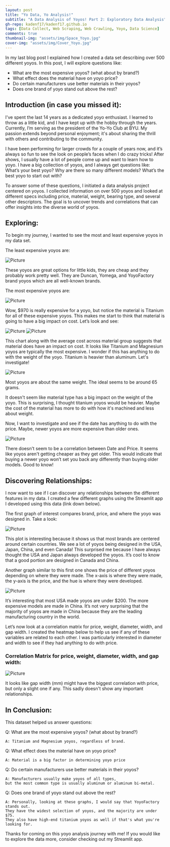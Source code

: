 ```yaml
---
layout: post 
title: "Yo Data, Yo Analysis!"
subtitle: "A Data Analysis of Yoyos! Part 2: Exploratory Data Analysis"
gh-repo: kadenf17/kadenf17.github.io
tags: [Data Collect, Web Scraping, Web Crawling, Yoyo, Data Science]
comments: true
thumbnail-img: "assets/img/Space_Yoyo.jpg"
cover-img: "assets/img/Cover_Yoyo.jpg"
---
```


In my last blog post I explained how I created a data set describing over 500 different yoyos. In this post, I will explore questions like:
-	What are the most expensive yoyos? (what about by brand?)
-	What effect does the material have on yoyo price?
-	Do certain manufacturers use better materials in their yoyos?
-	Does one brand of yoyo stand out above the rest?

## Introduction (in case you missed it):

I've spent the last 14 years as a dedicated yoyo enthusiast. I learned to throw as a little kid, and I have kept up with the hobby through the years. Currently, I’m serving as the president of the Yo-Yo Club at BYU. My passion extends beyond personal enjoyment; it's about sharing the thrill with others and contributing to the community.

I have been performing for larger crowds for a couple of years now, and it’s always so fun to see the look on people’s faces when I do crazy tricks! After shows, I usually have a lot of people come up and want to learn how to yoyo. I have a big collection of yoyos, and I always get questions like: What’s your best yoyo? Why are there so many different models? What’s the best yoyo to start out with?

To answer some of these questions, I initiated a data analysis project centered on yoyos. I collected information on over 500 yoyos and looked at different specs including price, material, weight, bearing type, and several other descriptors. The goal is to uncover trends and correlations that can offer insights into the diverse world of yoyos.

## Exploring:

To begin my journey, I wanted to see the most and least expensive yoyos in my data set.

The least expensive yoyos are:

<img src="../assets/img/Least_Expensive.png" alt="Picture" class="mx-auto d-block">

These yoyos are great options for little kids, they are cheap and they probably work pretty well. They are Duncan, Yomega, and YoyoFactory brand yoyos which are all well-known brands.

The most expensive yoyos are:

<img src="../assets/img/Most_Expensive.png" alt="Picture" class="mx-auto d-block">

Wow, $970 is really expensive for a yoyo, but notice the material is Titanium for all of these expensive yoyos. This makes me start to think that material is going to have a big impact on cost. Let’s look and see:

<img src="../assets/img/Hist_Prices_Material.png" alt="Picture" class="mx-auto d-block">
<img src="../assets/img/Mat_Avg_Prices.png" alt="Picture" class="mx-auto d-block">

This chart along with the average cost across material group suggests that material does have an impact on cost. It looks like Titanium and Magnesium yoyos are typically the most expensive. I wonder if this has anything to do with the weight of the yoyo. Titanium is heavier than aluminum. Let's investigate!

<img src="../assets/img/Mat_Weight_Boxplots.png" alt="Picture" class="mx-auto d-block">

Most yoyos are about the same weight. The ideal seems to be around 65 grams.

It doesn't seem like material type has a big impact on the weight of the yoyo. This is surprising, I thought titanium yoyos would be heavier. Maybe the cost of the material has more to do with how it's machined and less about weight.

Now, I want to investigate and see if the date has anything to do with the price. Maybe, newer yoyos are more expensive than older ones.

<img src="../assets/img/Date_Price_Scat.png" alt="Picture" class="mx-auto d-block">

There doesn't seem to be a correlation between Date and Price. It seems like yoyos aren't getting cheaper as they get older. This would indicate that buying a newer yoyo won’t set you back any differently than buying older models. Good to know!

## Discovering Relationships:

I now want to see if I can discover any relationships between the different features in my data. I created a few different graphs using the Streamlit app I developed using this data (link down below). 

The first graph of interest compares brand, price, and where the yoyo was designed in. Take a look:

<img src="../assets/img/Brand_Price.png" alt="Picture" class="mx-auto d-block">

This plot is interesting because it shows us that most brands are centered around certain countries. We see a lot of yoyos being designed in the USA, Japan, China, and even Canada! This surprised me because I have always thought the USA and Japan always developed the yoyos. It’s cool to know that a good portion are designed in Canada and China.

Another graph similar to this first one shows the price of different yoyos depending on where they were made. The x-axis is where they were made, the y-axis is the price, and the hue is where they were developed.

<img src="../assets/img/Made_Price.png" alt="Picture" class="mx-auto d-block">

It’s interesting that most USA made yoyos are under $200. The more expensive models are made in China. It’s not very surprising that the majority of yoyos are made in China because they are the leading manufacturing country in the world.

Let’s now look at a correlation matrix for price, weight, diameter, width, and gap width. I created the heatmap below to help us see if any of these variables are related to each other. I was particularly interested in diameter and width to see if they had anything to do with price.

### Correlation Matrix for price, weight, diameter, width, and gap width:
<img src="../assets/img/HeatMap.png" alt="Picture" class="mx-auto d-block">

It looks like gap width (mm) might have the biggest correlation with price, but only a slight one if any. This sadly doesn't show any important relationships.

## In Conclusion:

This dataset helped us answer questions:

Q: What are the most expensive yoyos? (what about by brand?)

    A: Titanium and Magnesium yoyos, regardless of brand.

Q: What effect does the material have on yoyo price?

    A: Material is a big factor in determining yoyo price

Q: Do certain manufacturers use better materials in their yoyos?

    A: Manufacturers usually make yoyos of all types,
    but the most common type is usually aluminum or aluminum bi-metal.

Q: Does one brand of yoyo stand out above the rest?

    A: Personally, looking at these graphs, I would say that YoyoFactory stands out.
    They have the widest selection of yoyos, and the majority are under $75. 
    They also have high-end titanium yoyos as well if that's what you're looking for.

Thanks for coming on this yoyo analysis journey with me! If you would like to explore the data more, consider checking out my Streamlit app.

